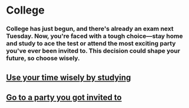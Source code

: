 # College

### College has just begun, and there's already an exam next Tuesday. Now, you're faced with a tough choice—stay home and study to ace the test or attend the most exciting party you've ever been invited to. This decision could shape your future, so choose wisely.

## [Use your time wisely by studying](get-good-grade.md)
## [Go to a party you got invited to](failed-exam.md)
